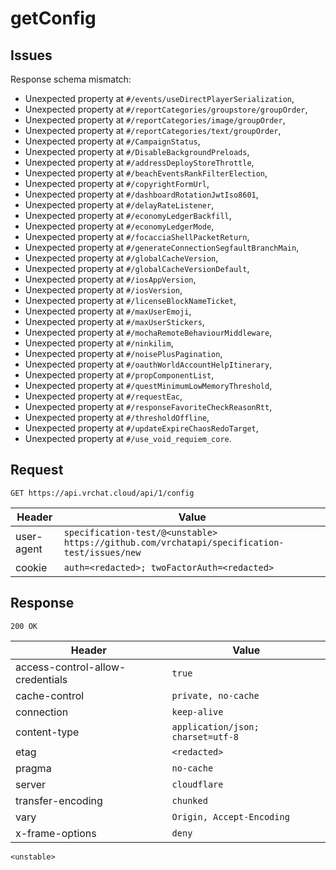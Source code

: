# getConfig

## Issues
Response schema mismatch:
* Unexpected property at ``#/events/useDirectPlayerSerialization``,
* Unexpected property at ``#/reportCategories/groupstore/groupOrder``,
* Unexpected property at ``#/reportCategories/image/groupOrder``,
* Unexpected property at ``#/reportCategories/text/groupOrder``,
* Unexpected property at ``#/CampaignStatus``,
* Unexpected property at ``#/DisableBackgroundPreloads``,
* Unexpected property at ``#/addressDeployStoreThrottle``,
* Unexpected property at ``#/beachEventsRankFilterElection``,
* Unexpected property at ``#/copyrightFormUrl``,
* Unexpected property at ``#/dashboardRotationJwtIso8601``,
* Unexpected property at ``#/delayRateListener``,
* Unexpected property at ``#/economyLedgerBackfill``,
* Unexpected property at ``#/economyLedgerMode``,
* Unexpected property at ``#/focacciaShellPacketReturn``,
* Unexpected property at ``#/generateConnectionSegfaultBranchMain``,
* Unexpected property at ``#/globalCacheVersion``,
* Unexpected property at ``#/globalCacheVersionDefault``,
* Unexpected property at ``#/iosAppVersion``,
* Unexpected property at ``#/iosVersion``,
* Unexpected property at ``#/licenseBlockNameTicket``,
* Unexpected property at ``#/maxUserEmoji``,
* Unexpected property at ``#/maxUserStickers``,
* Unexpected property at ``#/mochaRemoteBehaviourMiddleware``,
* Unexpected property at ``#/ninkilim``,
* Unexpected property at ``#/noisePlusPagination``,
* Unexpected property at ``#/oauthWorldAccountHelpItinerary``,
* Unexpected property at ``#/propComponentList``,
* Unexpected property at ``#/questMinimumLowMemoryThreshold``,
* Unexpected property at ``#/requestEac``,
* Unexpected property at ``#/responseFavoriteCheckReasonRtt``,
* Unexpected property at ``#/thresholdOffline``,
* Unexpected property at ``#/updateExpireChaosRedoTarget``,
* Unexpected property at ``#/use_void_requiem_core``.
## Request
`GET https://api.vrchat.cloud/api/1/config`

| Header | Value |
| ------ | ----- |
| user-agent | `specification-test/@<unstable> https://github.com/vrchatapi/specification-test/issues/new` |
| cookie | `auth=<redacted>; twoFactorAuth=<redacted>` |


## Response
`200 OK`

| Header | Value |
| ------ | ----- |
| access-control-allow-credentials | `true` |
| cache-control | `private, no-cache` |
| connection | `keep-alive` |
| content-type | `application/json; charset=utf-8` |
| etag | `<redacted>` |
| pragma | `no-cache` |
| server | `cloudflare` |
| transfer-encoding | `chunked` |
| vary | `Origin, Accept-Encoding` |
| x-frame-options | `deny` |

```jsonc
<unstable>
```
